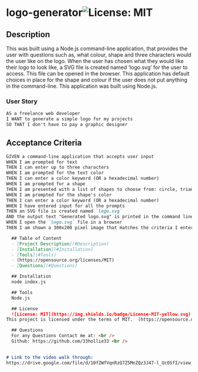 # logo-generator![License: MIT](https://img.shields.io/badge/License-MIT-yellow.svg)
  ## Description
  This was built using a Node.js command-line application, that provides the user with questions such as, what colour, shape and three characters would the user like on the logo. When the user has chosen what they would like their logo to look like, a SVG file is created named ‘logo.svg’ for the user to access. This file can be opened in the browser. This application has default choices in place for the shape and colour if the user does not put anything in the command-line. This application was built using Node.js. 

  ### User Story

```md
AS a freelance web developer
I WANT to generate a simple logo for my projects
SO THAT I don't have to pay a graphic designer
```
## Acceptance Criteria

```md
GIVEN a command-line application that accepts user input
WHEN I am prompted for text
THEN I can enter up to three characters
WHEN I am prompted for the text color
THEN I can enter a color keyword (OR a hexadecimal number)
WHEN I am prompted for a shape
THEN I am presented with a list of shapes to choose from: circle, triangle, and square
WHEN I am prompted for the shape's color
THEN I can enter a color keyword (OR a hexadecimal number)
WHEN I have entered input for all the prompts
THEN an SVG file is created named `logo.svg`
AND the output text "Generated logo.svg" is printed in the command line
WHEN I open the `logo.svg` file in a browser
THEN I am shown a 300x200 pixel image that matches the criteria I entered

  ## Table of Content
  - [Project Description](#Description)
  - [Installation](#Installation)
  - [Tools](#Tools)
  - (https://opensource.org/licenses/MIT)
  - [Questions](#Questions)

  ## Installation
  node index.js

  ## Tools
  Node.js

  ## License 
  ![License: MIT](https://img.shields.io/badge/License-MIT-yellow.svg)
This project is licensed under the terms of MIT.  (https://opensource.org/licenses/MIT)

  ## Questions
  For any Questions Contact me at: <br />
  Github: https://github.com/33hollie33 <br />
  

# Link to the video walk through:
https://drive.google.com/file/d/10fZWfVqnRzQ7Z5MnZQz3J47-l_UcOSfI/view
